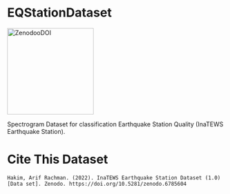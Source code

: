 # EQStationDataset

<a href="https://zenodo.org/record/6785604#.Yr6LXexBzFo"><img width="200" alt="ZenodooDOI" src="https://zenodo.org/badge/DOI/10.5281/zenodo.6785604.svg"/></a>

Spectrogram Dataset for classification Earthquake Station Quality (InaTEWS Earthquake Station).

<h1>Cite This Dataset</h1>

```
Hakim, Arif Rachman. (2022). InaTEWS Earthquake Station Dataset (1.0) [Data set]. Zenodo. https://doi.org/10.5281/zenodo.6785604
```
